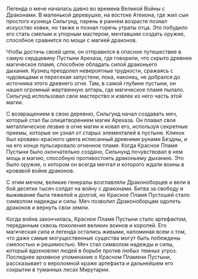 Легенда о мече началась давно во времена Великой Войны с Драконами. В маленькой деревушке, на востоке Атеиона, где жил сын простого кузнеца Сильгунд, парень в раннем возрасте познал искусство ковки, но также и познал горечь утраты отца. Это побудило его стать смелым и упорным мастером, мечтавшим создать оружие, способное сравнится по мощи с магией драконов. 

Чтобы достичь своей цели, он отправился в опасное путешествие в самую сердцевину Пустыни Арехаза, где говорили, что скрыто древнее магическое пламя, способное обладать силой драконьего дыхания. Кузнец преодолел невероятные трудности, сражаясь с чудовищами и пересекая запустени, пока, наконец, не добрался до источника этого древнего огня. Там, в самой глубине пустыни, он нашел огромный жертвенную алтарь, где магическое пламя пылало. Сильгунд использовал свое мастерство и извлек из него часть этой магии.

С возвращением в свою деревню, Сильгунд начал создавать меч, который стал бы олицетворением магии Арехаза. Он плавил свое металлическое лезвие в огне магии и ковал его, используя секретные приемы, которые он узнал от старых элементалей в пустыне. Клинок был кроваво-красного цвета исписанный древними рунами Бездны, и на его конце пульсировало огненное пламя. Когда Красное Пламя Пустыни было окончательно создано, Сильнунд почувствовал в нем мощь и магию, способную противостоять драконьему дыханию. Это было оружие, о котором он всегда мечтал и которого ждали воины в кровавой войне драконов.

С этим мечом, великие генералы возглавляли Драконоборцев и вели в бой десятки тысяч солдат на войну с драконами. Битва за свободу и выживание была тяжелой и долгой, но Красное Пламя Пустошей стало символом надежды и силы. Меч позволил Драконоборцам одолеть драконов и вернуть свои земли.

Когда война закончилась, Красное Пламя Пустыни стало артефактом, переданным сквозь поколения великих воинов и королей. Его магическая сила и легенда остались живыми, напоминая всем о том, что даже самые могущественные существа могут быть побеждены смелостью и решимостью. Меч стал символом надежды и силы, который вдохновлял людей в борьбе против любых темных угроз. Последнее архивное упоминание о Красном Пламени Пустыни, рассказывает о вероломной краже артефакта и дальнейшем его сокрытии в туманных лесах Мирутарии.